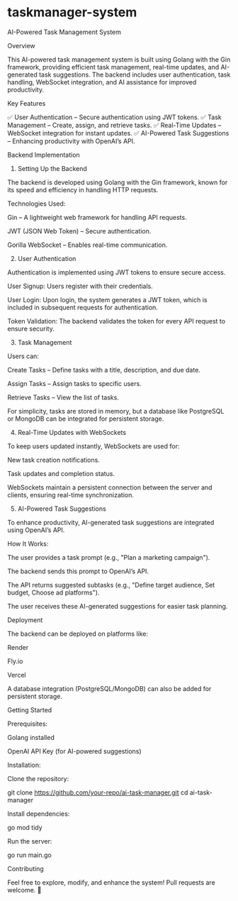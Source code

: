 # taskmanager-system
AI-Powered Task Management System

Overview

This AI-powered task management system is built using Golang with the Gin framework, providing efficient task management, real-time updates, and AI-generated task suggestions. The backend includes user authentication, task handling, WebSocket integration, and AI assistance for improved productivity.

Key Features

✅ User Authentication – Secure authentication using JWT tokens.
✅ Task Management – Create, assign, and retrieve tasks.
✅ Real-Time Updates – WebSocket integration for instant updates.
✅ AI-Powered Task Suggestions – Enhancing productivity with OpenAI’s API.

Backend Implementation

1. Setting Up the Backend

The backend is developed using Golang with the Gin framework, known for its speed and efficiency in handling HTTP requests.

Technologies Used:

Gin – A lightweight web framework for handling API requests.

JWT (JSON Web Token) – Secure authentication.

Gorilla WebSocket – Enables real-time communication.

2. User Authentication

Authentication is implemented using JWT tokens to ensure secure access.

User Signup: Users register with their credentials.

User Login: Upon login, the system generates a JWT token, which is included in subsequent requests for authentication.

Token Validation: The backend validates the token for every API request to ensure security.

3. Task Management

Users can:

Create Tasks – Define tasks with a title, description, and due date.

Assign Tasks – Assign tasks to specific users.

Retrieve Tasks – View the list of tasks.

For simplicity, tasks are stored in memory, but a database like PostgreSQL or MongoDB can be integrated for persistent storage.

4. Real-Time Updates with WebSockets

To keep users updated instantly, WebSockets are used for:

New task creation notifications.

Task updates and completion status.

WebSockets maintain a persistent connection between the server and clients, ensuring real-time synchronization.

5. AI-Powered Task Suggestions

To enhance productivity, AI-generated task suggestions are integrated using OpenAI’s API.

How It Works:

The user provides a task prompt (e.g., "Plan a marketing campaign").

The backend sends this prompt to OpenAI’s API.

The API returns suggested subtasks (e.g., "Define target audience, Set budget, Choose ad platforms").

The user receives these AI-generated suggestions for easier task planning.

Deployment

The backend can be deployed on platforms like:

Render

Fly.io

Vercel

A database integration (PostgreSQL/MongoDB) can also be added for persistent storage.

Getting Started

Prerequisites:

Golang installed

OpenAI API Key (for AI-powered suggestions)

Installation:

Clone the repository:

git clone https://github.com/your-repo/ai-task-manager.git
cd ai-task-manager

Install dependencies:

go mod tidy

Run the server:

go run main.go

Contributing

Feel free to explore, modify, and enhance the system! Pull requests are welcome. 🚀

